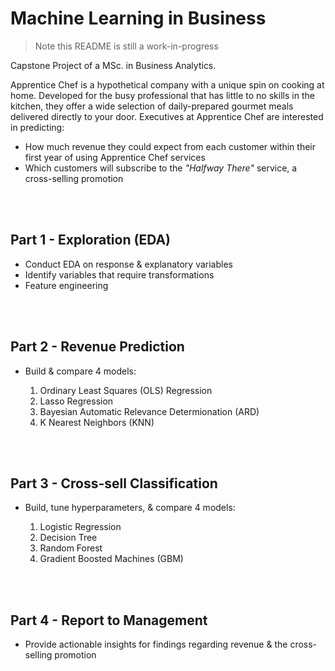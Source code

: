 # Machine Learning in Business

> Note this README is still a work-in-progress

Capstone Project of a MSc. in Business Analytics. 

Apprentice Chef is a hypothetical company with a unique spin on cooking at home. Developed for the busy professional that has little to no skills in the kitchen, they offer a wide selection of daily-prepared gourmet meals delivered directly to your door. Executives at Apprentice Chef are interested in predicting: 
- How much revenue they could expect from each customer within their first year of using Apprentice Chef services
- Which customers will subscribe to the *"Halfway There"* service, a cross-selling promotion

<br><br>
## Part 1 - Exploration (EDA)

- Conduct EDA on response & explanatory variables
- Identify variables that require transformations
- Feature engineering

<br><br>
## Part 2 - Revenue Prediction

- Build & compare 4 models:

  1. Ordinary Least Squares (OLS) Regression
  2. Lasso Regression
  3. Bayesian Automatic Relevance Determionation (ARD)
  4. K Nearest Neighbors (KNN)

<br><br>
## Part 3 - Cross-sell Classification

- Build, tune hyperparameters, & compare 4 models:

  1. Logistic Regression
  2. Decision Tree
  3. Random Forest
  4. Gradient Boosted Machines (GBM)

<br><br>
## Part 4 - Report to Management

- Provide actionable insights for findings regarding revenue & the cross-selling promotion

